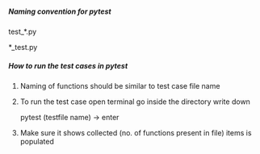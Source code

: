##### Naming convention for pytest
test_*.py

*_test.py

##### How to run the test cases in pytest
1) Naming of functions should be similar to test case file name
2) To run the test case open terminal
   go inside the directory write down
   
   pytest (testfile name) -> enter
3) Make sure it shows collected (no. of functions present in file) items is populated   

##### 

